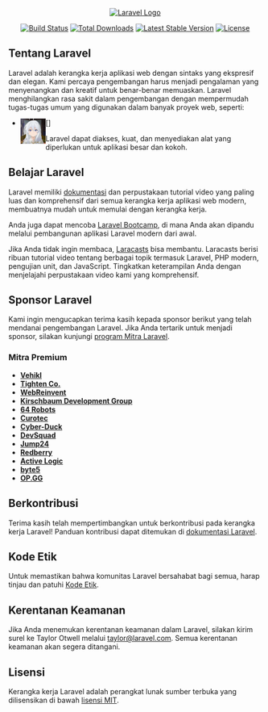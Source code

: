 <p align="center">
    <a href="https://laravel.com" target="_blank">
        <img src="https://raw.githubusercontent.com/laravel/art/master/logo-lockup/5%20SVG/2%20CMYK/1%20Full%20Color/laravel-logolockup-cmyk-red.svg" width="400" alt="Laravel Logo">
    </a>
</p>

<p align="center">
    <a href="https://github.com/laravel/framework/actions"><img src="https://github.com/laravel/framework/workflows/tests/badge.svg" alt="Build Status"></a>
    <a href="https://packagist.org/packages/laravel/framework"><img src="https://img.shields.io/packagist/dt/laravel/framework" alt="Total Downloads"></a>
    <a href="https://packagist.org/packages/laravel/framework"><img src="https://img.shields.io/packagist/v/laravel/framework" alt="Latest Stable Version"></a>
    <a href="https://packagist.org/packages/laravel/framework"><img src="https://img.shields.io/packagist/l/laravel/framework" alt="License"></a>
</p>

## Tentang Laravel

Laravel adalah kerangka kerja aplikasi web dengan sintaks yang ekspresif dan elegan. Kami percaya pengembangan harus menjadi pengalaman yang menyenangkan dan kreatif untuk benar-benar memuaskan. Laravel menghilangkan rasa sakit dalam pengembangan dengan mempermudah tugas-tugas umum yang digunakan dalam banyak proyek web, seperti:

- [<img src="public/anime.gif" alt="License" height="50px" align="left">]


Laravel dapat diakses, kuat, dan menyediakan alat yang diperlukan untuk aplikasi besar dan kokoh.

## Belajar Laravel

Laravel memiliki [dokumentasi](https://laravel.com/docs) dan perpustakaan tutorial video yang paling luas dan komprehensif dari semua kerangka kerja aplikasi web modern, membuatnya mudah untuk memulai dengan kerangka kerja.

Anda juga dapat mencoba [Laravel Bootcamp](https://bootcamp.laravel.com), di mana Anda akan dipandu melalui pembangunan aplikasi Laravel modern dari awal.

Jika Anda tidak ingin membaca, [Laracasts](https://laracasts.com) bisa membantu. Laracasts berisi ribuan tutorial video tentang berbagai topik termasuk Laravel, PHP modern, pengujian unit, dan JavaScript. Tingkatkan keterampilan Anda dengan menjelajahi perpustakaan video kami yang komprehensif.

## Sponsor Laravel

Kami ingin mengucapkan terima kasih kepada sponsor berikut yang telah mendanai pengembangan Laravel. Jika Anda tertarik untuk menjadi sponsor, silakan kunjungi [program Mitra Laravel](https://partners.laravel.com).

### Mitra Premium

- **[Vehikl](https://vehikl.com/)**
- **[Tighten Co.](https://tighten.co)**
- **[WebReinvent](https://webreinvent.com/)**
- **[Kirschbaum Development Group](https://kirschbaumdevelopment.com)**
- **[64 Robots](https://64robots.com)**
- **[Curotec](https://www.curotec.com/services/technologies/laravel/)**
- **[Cyber-Duck](https://cyber-duck.co.uk)**
- **[DevSquad](https://devsquad.com/hire-laravel-developers)**
- **[Jump24](https://jump24.co.uk)**
- **[Redberry](https://redberry.international/laravel/)**
- **[Active Logic](https://activelogic.com)**
- **[byte5](https://byte5.de)**
- **[OP.GG](https://op.gg)**

## Berkontribusi

Terima kasih telah mempertimbangkan untuk berkontribusi pada kerangka kerja Laravel! Panduan kontribusi dapat ditemukan di [dokumentasi Laravel](https://laravel.com/docs/contributions).

## Kode Etik

Untuk memastikan bahwa komunitas Laravel bersahabat bagi semua, harap tinjau dan patuhi [Kode Etik](https://laravel.com/docs/contributions#code-of-conduct).

## Kerentanan Keamanan

Jika Anda menemukan kerentanan keamanan dalam Laravel, silakan kirim surel ke Taylor Otwell melalui [taylor@laravel.com](mailto:taylor@laravel.com). Semua kerentanan keamanan akan segera ditangani.

## Lisensi

Kerangka kerja Laravel adalah perangkat lunak sumber terbuka yang dilisensikan di bawah [lisensi MIT](https://opensource.org/licenses/MIT).
